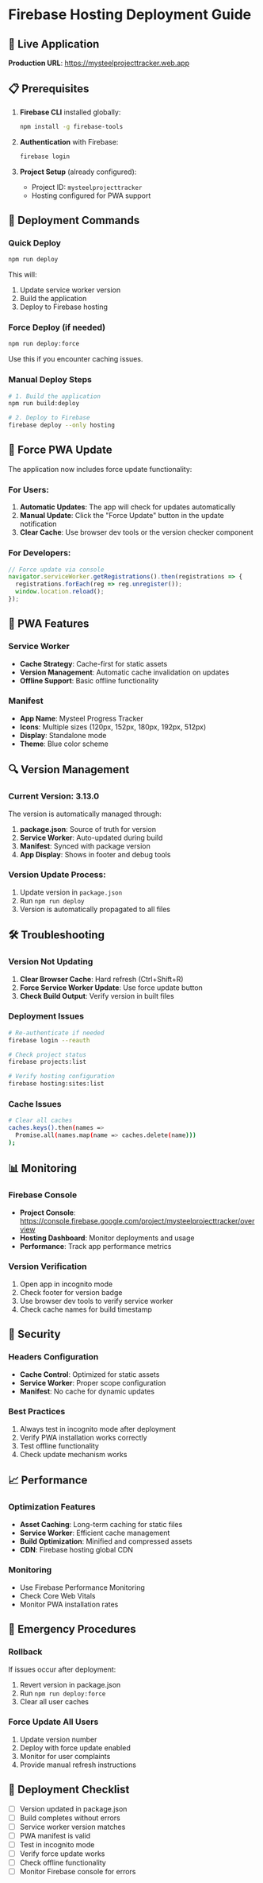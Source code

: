 # Firebase Hosting Deployment Guide

## 🚀 Live Application
**Production URL**: https://mysteelprojecttracker.web.app

## 📋 Prerequisites

1. **Firebase CLI** installed globally:
   ```bash
   npm install -g firebase-tools
   ```

2. **Authentication** with Firebase:
   ```bash
   firebase login
   ```

3. **Project Setup** (already configured):
   - Project ID: `mysteelprojecttracker`
   - Hosting configured for PWA support

## 🔧 Deployment Commands

### Quick Deploy
```bash
npm run deploy
```
This will:
1. Update service worker version
2. Build the application
3. Deploy to Firebase hosting

### Force Deploy (if needed)
```bash
npm run deploy:force
```
Use this if you encounter caching issues.

### Manual Deploy Steps
```bash
# 1. Build the application
npm run build:deploy

# 2. Deploy to Firebase
firebase deploy --only hosting
```

## 🔄 Force PWA Update

The application now includes force update functionality:

### For Users:
1. **Automatic Updates**: The app will check for updates automatically
2. **Manual Update**: Click the "Force Update" button in the update notification
3. **Clear Cache**: Use browser dev tools or the version checker component

### For Developers:
```javascript
// Force update via console
navigator.serviceWorker.getRegistrations().then(registrations => {
  registrations.forEach(reg => reg.unregister());
  window.location.reload();
});
```

## 📱 PWA Features

### Service Worker
- **Cache Strategy**: Cache-first for static assets
- **Version Management**: Automatic cache invalidation on updates
- **Offline Support**: Basic offline functionality

### Manifest
- **App Name**: Mysteel Progress Tracker
- **Icons**: Multiple sizes (120px, 152px, 180px, 192px, 512px)
- **Display**: Standalone mode
- **Theme**: Blue color scheme

## 🔍 Version Management

### Current Version: 3.13.0

The version is automatically managed through:
1. **package.json**: Source of truth for version
2. **Service Worker**: Auto-updated during build
3. **Manifest**: Synced with package version
4. **App Display**: Shows in footer and debug tools

### Version Update Process:
1. Update version in `package.json`
2. Run `npm run deploy`
3. Version is automatically propagated to all files

## 🛠️ Troubleshooting

### Version Not Updating
1. **Clear Browser Cache**: Hard refresh (Ctrl+Shift+R)
2. **Force Service Worker Update**: Use force update button
3. **Check Build Output**: Verify version in built files

### Deployment Issues
```bash
# Re-authenticate if needed
firebase login --reauth

# Check project status
firebase projects:list

# Verify hosting configuration
firebase hosting:sites:list
```

### Cache Issues
```bash
# Clear all caches
caches.keys().then(names => 
  Promise.all(names.map(name => caches.delete(name)))
);
```

## 📊 Monitoring

### Firebase Console
- **Project Console**: https://console.firebase.google.com/project/mysteelprojecttracker/overview
- **Hosting Dashboard**: Monitor deployments and usage
- **Performance**: Track app performance metrics

### Version Verification
1. Open app in incognito mode
2. Check footer for version badge
3. Use browser dev tools to verify service worker
4. Check cache names for build timestamp

## 🔐 Security

### Headers Configuration
- **Cache Control**: Optimized for static assets
- **Service Worker**: Proper scope configuration
- **Manifest**: No cache for dynamic updates

### Best Practices
1. Always test in incognito mode after deployment
2. Verify PWA installation works correctly
3. Test offline functionality
4. Check update mechanism works

## 📈 Performance

### Optimization Features
- **Asset Caching**: Long-term caching for static files
- **Service Worker**: Efficient cache management
- **Build Optimization**: Minified and compressed assets
- **CDN**: Firebase hosting global CDN

### Monitoring
- Use Firebase Performance Monitoring
- Check Core Web Vitals
- Monitor PWA installation rates

## 🚨 Emergency Procedures

### Rollback
If issues occur after deployment:
1. Revert version in package.json
2. Run `npm run deploy:force`
3. Clear all user caches

### Force Update All Users
1. Update version number
2. Deploy with force update enabled
3. Monitor for user complaints
4. Provide manual refresh instructions

## 📝 Deployment Checklist

- [ ] Version updated in package.json
- [ ] Build completes without errors
- [ ] Service worker version matches
- [ ] PWA manifest is valid
- [ ] Test in incognito mode
- [ ] Verify force update works
- [ ] Check offline functionality
- [ ] Monitor Firebase console for errors

